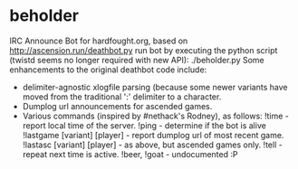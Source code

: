 # beholder
IRC Announce Bot for hardfought.org, based on http://ascension.run/deathbot.py
run bot by executing the python script (twistd seems no longer required with new API):
 ./beholder.py
Some enhancements to the original deathbot code include:
 - delimiter-agnostic xlogfile parsing (because some newer variants have moved
   from the traditional ':' delimiter to a <tab> character.
 - Dumplog url announcements for ascended games.
 - Various commands (inspired by #nethack's Rodney), as follows:
    !time - report local time of the server.
    !ping - determine if the bot is alive
    !lastgame [variant] [player] - report dumplog url of most recent game.
    !lastasc [variant] [player] - as above, but ascended games only.
    !tell <nick> <message> - repeat <message> next time <nick> is active.
    !beer, !goat - undocumented :P
